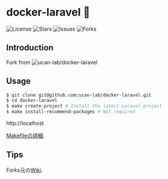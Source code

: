 # docker-laravel 🐳

![License](https://img.shields.io/github/license/ucan-lab/docker-laravel?color=f05340)
![Stars](https://img.shields.io/github/stars/ucan-lab/docker-laravel?color=f05340)
![Issues](https://img.shields.io/github/issues/ucan-lab/docker-laravel?color=f05340)
![Forks](https://img.shields.io/github/forks/ucan-lab/docker-laravel?color=f05340)

## Introduction
Fork from ![ucan-lab/docker-laravel](https://github.com/ucan-lab/docker-laravel)

## Usage

```bash
$ git clone git@github.com:ucan-lab/docker-laravel.git
$ cd docker-laravel
$ make create-project # Install the latest Laravel project
$ make install-recommend-packages # Not required
```

http://localhost

[Makefileの詳細](https://github.com/ucan-lab/docker-laravel/blob/master/Makefile).

## Tips

Forks元の[Wiki](https://github.com/ucan-lab/docker-laravel/wiki).
